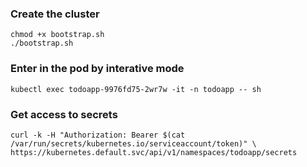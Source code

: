 ### Create the cluster
```
chmod +x bootstrap.sh
./bootstrap.sh
```
### Enter in the pod by interative mode
```
kubectl exec todoapp-9976fd75-2wr7w -it -n todoapp -- sh
```
### Get access to secrets
```
curl -k -H "Authorization: Bearer $(cat /var/run/secrets/kubernetes.io/serviceaccount/token)" \
https://kubernetes.default.svc/api/v1/namespaces/todoapp/secrets  
```